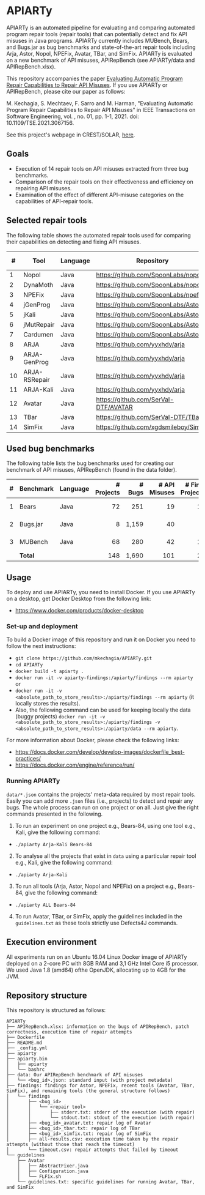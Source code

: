 # APIARTy

APIARTy is an automated pipeline for evaluating and comparing automated program repair tools (repair tools) that can potentially detect and fix API misuses in Java programs. APIARTy currently includes MUBench, Bears, and Bugs.jar as bug benchmarks and state-of-the-art repair tools including Arja, Astor, Nopol, NPEFix, Avatar, TBar, and SimFix. APIARTy is evaluated on a new benchmark of API misuses, APIRepBench (see APIARTy/data and APIRepBench.xlsx).

This repository accompanies the paper [Evaluating Automatic Program Repair Capabilities to Repair API Misuses](https://www.computer.org/csdl/journal/ts/5555/01/09381596/1s4l0XuiCgo). If you use APIARTy or APIRepBench, please cite our paper as follows:

M. Kechagia, S. Mechtaev, F. Sarro and M. Harman, "Evaluating Automatic Program Repair Capabilities to Repair API Misuses" in IEEE Transactions on Software Engineering, vol. , no. 01, pp. 1-1, 2021. doi: 10.1109/TSE.2021.3067156.

See this project's webpage in CREST/SOLAR, [here](https://solar.cs.ucl.ac.uk/os/apiarty.html).

## Goals

* Execution of 14 repair tools on API misuses extracted from three bug benchmarks.
* Comparison of the repair tools on their effectiveness and efficiency on repairing API misuses.
* Examination of the effect of different API-misuse categories on the capabilities of API-repair tools.

## Selected repair tools

The following table shows the automated repair tools used for comparing their capabilities on detecting and fixing API misuses.

| #  | Tool             | Language | Repository                             | Checkout SHA |
| -- | ---------------  | -------- | -------------------------------------  | ------------ |
| 1  | Nopol            | Java     | https://github.com/SpoonLabs/nopol     | bf4a92f      |
| 2  | DynaMoth         | Java     | https://github.com/SpoonLabs/nopol     | bf4a92f 	   |
| 3  | NPEFix           | Java     | https://github.com/SpoonLabs/npefix    | 80cfc38      |
| 4  | jGenProg         | Java     | https://github.com/SpoonLabs/Astor     | da8a267      |
| 5  | jKali            | Java     | https://github.com/SpoonLabs/Astor     | da8a267      |
| 6  | jMutRepair       | Java     | https://github.com/SpoonLabs/Astor     | da8a267      |
| 7  | Cardumen         | Java     | https://github.com/SpoonLabs/Astor     | da8a267      |
| 8  | ARJA             | Java     | https://github.com/yyxhdy/arja         | 3e01305      |
| 9  | ARJA-GenProg     | Java     | https://github.com/yyxhdy/arja         | 3e01305      |
| 10 | ARJA-RSRepair    | Java     | https://github.com/yyxhdy/arja         | 3e01305      |
| 11 | ARJA-Kali        | Java     | https://github.com/yyxhdy/arja         | 3e01305      |
| 12 | Avatar           | Java     | https://github.com/SerVal-DTF/AVATAR   | 68a1386      |
| 13 | TBar             | Java     | https://github.com/SerVal-DTF/TBar     | d1b1555      |
| 14 | SimFix           | Java     | https://github.com/xgdsmileboy/SimFix  | c2a5319      |

## Used bug benchmarks

The following table lists the bug benchmarks used for creating our benchmark of API misuses, APIRepBench (found in the data folder).

| # | Benchmark      | Language | # Projects | # Bugs | # API Misuses | # Final Projects | Link                                           |
| - | -------------- | -------- | ----------:| ------:| -------------:| ----------------:| ---------------------------------------------  |
| 1 | Bears          | Java     |         72 |    251 |            19 |				 10  | https://github.com/bears-bugs/bears-benchmark  |
| 2 | Bugs.jar       | Java     |          8 |  1,159 | 	       40 |				  7	 | https://github.com/bugs-dot-jar/bugs-dot-jar   | 
| 3 | MUBench        | Java     |         68 |    280 | 	       42 |				 12	 | https://github.com/stg-tud/MUBench             |
|   | **Total**      |          |        148 |  1,690 |           101 |               29 |                                                |

## Usage

To deploy and use APIARTy, you need to install Docker. If you use APIARTy on a desktop, get Docker Desktop from the following link:

- https://www.docker.com/products/docker-desktop

### Set-up and deployment

To build a Docker image of this repository and run it on Docker you need to follow the next instructions:

- `git clone https://github.com/mkechagia/APIARTy.git`
- `cd APIARTy`
- `docker build -t apiarty .`
- `docker run -it -v apiarty-findings:/apiarty/findings --rm apiarty` or
- `docker run -it -v <absolute_path_to_store_results>:/apiarty/findings --rm apiarty` (it locally stores the results).
- Also, the following command can be used for keeping locally the data (buggy projects) `docker run -it -v <absolute_path_to_store_results>:/apiarty/findings -v <absolute_path_to_store_results>:/apiarty/data --rm apiarty`.

For more information about Docker, please check the following links:

- https://docs.docker.com/develop/develop-images/dockerfile_best-practices/
- https://docs.docker.com/engine/reference/run/

### Running APIARTy

`data/*.json` contains the projects' meta-data required by most repair tools. Easily you can add more `.json` files (i.e., projects) to detect and repair any bugs. The whole process can run on one project or on all. Just give the right commands presented in the following.

1. To run an experiment on one project e.g., Bears-84, using one tool e.g., Kali, give the following command:

- `./apiarty Arja-Kali Bears-84`

2. To analyse all the projects that exist in `data` using a particular repair tool e.g., Kali, give the following command:

- `./apiarty Arja-Kali`

3. To run all tools (Arja, Astor, Nopol and NPEFix) on a project e.g., Bears-84, give the following command:

- `./apiarty ALL Bears-84`

4. To run Avatar, TBar, or SimFix, apply the guidelines included in the `guidelines.txt` as these tools strictly use Defects4J commands.

## Execution environment

All experiments run on an Ubuntu 16.04 Linux Docker image of APIARTy
deployed on a 2-core PC with 8GB RAM and 3,1 GHz Intel Core i5 processor.
We used Java 1.8 (amd64) ofthe OpenJDK, allocating up to 4GB for the JVM.

## Repository structure

This repository is structured as follows:

```
APIARTy
├── APIRepBench.xlsx: information on the bugs of APIRepBench, patch correctness, execution time of repair attempts
├── Dockerfile
├── README.md
├── _config.yml
├── apiarty
├── apiarty.bin
│   ├── apiarty
│   └── bashrc
├── data: Our APIRepBench benchmark of API misuses
│   └── <bug_id>.json: standard input (with project metadata)
├── findings: findings for Astor, NPEFix, recent tools (Avatar, TBar, SimFix), and remaining tools (the general structure follows)
│   └── findings
│       ├── <bug_id>
│       │   └── <repair tool>
│       │       ├── stderr.txt: stderr of the execution (with repair)
│       │       └── stdout.txt: stdout of the execution (with repair)
│       ├── <bug_id>_avatar.txt: repair log of Avatar
│       ├── <bug_id>_tbar.txt: repair log of TBar
│       ├── <bug_id>_simfix.txt: repair log of SimFix
│       ├── all-results.csv: execution time taken by the repair attempts (without those that reach the timeout)
│       └── timeout.csv: repair attempts that failed by timeout
└── guidelines
    ├── Avatar
    │   ├── AbstractFixer.java
    │   ├── Configuration.java
    │   └── FLFix.sh
    └── guidelines.txt: specific guidelines for running Avatar, TBar, and SimFix
```
